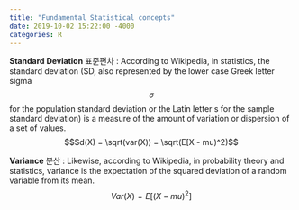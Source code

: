 ```yaml
---
title: "Fundamental Statistical concepts"
date: 2019-10-02 15:22:00 -4000
categories: R
---
```


**Standard Deviation** 표준편차 : According to Wikipedia, in statistics, the standard deviation (SD, also represented by the lower case Greek letter sigma $$σ$$ for the population standard deviation or the Latin letter s for the sample standard deviation) is a measure of the amount of variation or dispersion of a set of values. 
$$Sd(X) = \sqrt(var(X)) = \sqrt(E[X -  mu)^2)$$

**Variance** 분산 : Likewise, according to Wikipedia, in probability theory and statistics, variance is the expectation of the squared deviation of a random variable from its mean. 
$$Var(X) = E[(X - mu)^2]$$
